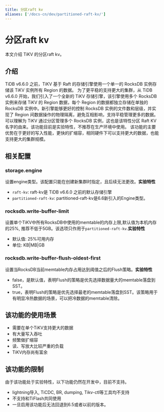 ```yaml
---
title: 分区raft kv
aliases: ['/docs-cn/dev/partitioned-raft-kv/']
---
```


# 分区raft kv

本文介绍 TiKV 的分区raft kv。

## 介绍
TiDB v6.6.0 之前，TiKV 基于 Raft 的存储引擎使用一个单一的 RocksDB 实例存储该 TiKV 实例所有 Region 的数据。
为了更平稳的支持更大的集群，从 TiDB v6.6.0 开始，我们引入了一个全新的 TiKV 存储引擎，该引擎使用多个 RocksDB 实例来存储 TiKV 的 Region 数据，每个 Region 的数据都独立存储在单独的 RocksDB 实例中。新引擎能够更好的控制 RocksDB 实例的文件数和层级，并实现了 Region 间数据操作的物理隔离，避免互相影响，支持平稳管理更多的数据。可以理解为 TiKV 通过分区管理多个 RocksDB 实例，这也是该特性分区 Raft KV 名字的由来。该功能目前是实验特性，不推荐在生产环境中使用。
该功能的主要优势在于更好的写入性能，更快的扩缩容，相同硬件下可以支持更大的数据，也能支持更大的集群规模。

## 相关配置
### storage.engine
设置engine类型。该配置只能在创建新集群时指定，且后续无法更改。**实验特性**
* `raft-kv`: raft-kv是 TiDB v6.6.0 之前的默认存储引擎
* `partitioned-raft-kv`: partitioned-raft-kv是6.6新引入的Engine类型。

### rocksdb.write-buffer-limit
设置单个TiKV中所有RocksDB中使用的memtable的内存上限,默认值为本机内存的25%, 推荐不低于5GB。该选项只作用于`partitioned-raft-kv`.**实验特性**
* 默认值: 25%可用内存
* 单位: KB|MB|GB

### rocksdb.write-buffer-flush-oldest-first
设置当RocksDB当前memtable内存占用达到阈值之后的Flush策略。**实验特性**
* false，是默认值，表明Flush的策略是优先选择数据量大的memtable落盘到SST。
* true，表明Flush的策略是优先选择最老的memtable落盘到SST。该策略用于有明显冷热数据的场景，可以把冷数据的memtable清除。

## 该功能的使用场景
* 需要在单个TiKV支持更大的数据
* 有大量写入吞吐
* 频繁做扩缩容
* 读、写放大比较严重的负载
* TiKV内存尚有富余

## 该功能的限制
由于该功能处于实验特性，以下功能仍然在开发中，目前不支持。
* lightning导入, TiCDC, BR, dumping, Tikv-ctl等工具均不支持
* 不支持和TiFlash共同使用
* 一旦启用该功能后无法回退到6.5或者以前的版本。
